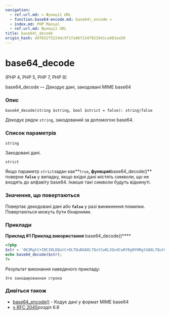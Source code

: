 ```yaml
---
navigation:
  - ref.url.md: « Функції URL
  - function.base64-encode.md: base64\_encode »
  - index.md: PHP Manual
  - ref.url.md: Функції URL
title: base64\_decode
origin_hash: ddf652f5224dc9f1fa9671347921941ca401ea50
---
```

# base64\_decode

(PHP 4, PHP 5, PHP 7, PHP 8)

base64\_decode — Декодує дані, закодовані MIME base64

### Опис

```methodsynopsis
base64_decode(string $string, bool $strict = false): string|false
```

Декодує рядок `string`, закодований за допомогою base64.

### Список параметрів

`string`

Закодовані дані.

`strict`

Якщо параметр `strict`задан как\*\*`true`**, функция**base64\_decode()\*\* поверне **`false`** у випадку, якщо вхідні дані містять символи, що не входять до алфавіту base64. Інакше такі символи будуть відкинуті.

### Значення, що повертаються

Повертає декодовані дані або **`false`** у разі виникнення помилки. Повертаються можуть бути бінарними.

### Приклади

**Приклад #1 Приклад використання** base64\_decode()\*\*\*\*

```php
<?php
$str = '0K3RgtC+INC30LDQutC+0LTQuNGA0L7QstCw0L3QvdCw0Y8g0YHRgtGA0L7QutCw';
echo base64_decode($str);
?>
```

Результат виконання наведеного прикладу:

```
Это закодированная строка
```

### Дивіться також

-   [base64\_encode()](function.base64-encode.md) \- Кодує дані у формат MIME base64
-   [» RFC 2045](http://www.faqs.org/rfcs/rfc2045)розділ 6.8
